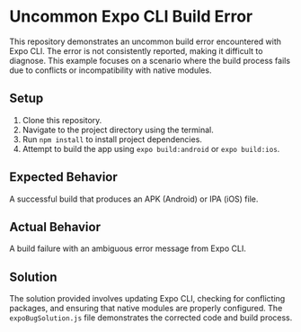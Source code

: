 # Uncommon Expo CLI Build Error

This repository demonstrates an uncommon build error encountered with Expo CLI. The error is not consistently reported, making it difficult to diagnose. This example focuses on a scenario where the build process fails due to conflicts or incompatibility with native modules.

## Setup

1. Clone this repository.
2. Navigate to the project directory using the terminal.
3. Run `npm install` to install project dependencies.
4. Attempt to build the app using `expo build:android` or `expo build:ios`.

## Expected Behavior
A successful build that produces an APK (Android) or IPA (iOS) file.

## Actual Behavior
A build failure with an ambiguous error message from Expo CLI.

## Solution
The solution provided involves updating Expo CLI, checking for conflicting packages, and ensuring that native modules are properly configured.  The `expoBugSolution.js` file demonstrates the corrected code and build process.
